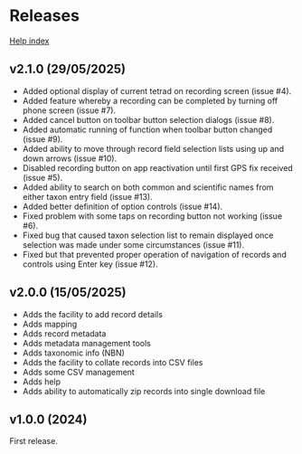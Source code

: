 # Releases

[Help index](/help.html?page=index)

## v2.1.0 (29/05/2025)
- Added optional display of current tetrad on recording screen (issue #4).
- Added feature whereby a recording can be completed by turning off phone screen (issue #7).
- Added cancel button on toolbar button selection dialogs (issue #8).
- Added automatic running of function when toolbar button changed (issue #9).
- Added ability to move through record field selection lists using up and down arrows (issue #10).
- Disabled recording button on app reactivation until first GPS fix received (issue #5).
- Added ability to search on both common and scientific names from either taxon entry field (issue #13).
- Added better definition of option controls (issue #14).
- Fixed problem with some taps on recording button not working (issue #6).
- Fixed bug that caused taxon selection list to remain displayed once selection was made under some circumstances (issue #11).
- Fixed but that prevented proper operation of navigation of records and controls using Enter key (issue #12).

## v2.0.0 (15/05/2025)
- Adds the facility to add record details
- Adds mapping
- Adds record metadata
- Adds metadata management tools
- Adds taxonomic info (NBN)
- Adds the facility to collate records into CSV files
- Adds some CSV management
- Adds help
- Adds ability to automatically zip records into single download file

## v1.0.0 (2024)
First release.